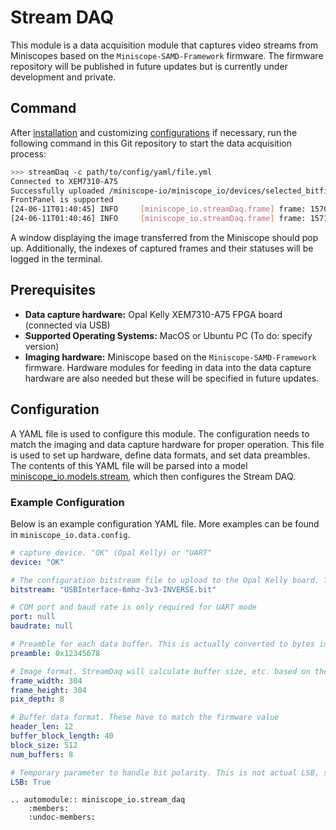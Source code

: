 # Stream DAQ
This module is a data acquisition module that captures video streams from Miniscopes based on the `Miniscope-SAMD-Framework` firmware. The firmware repository will be published in future updates but is currently under development and private.

## Command
After [installation](./installation.md) and customizing [configurations](#configuration) if necessary, run the following command in this Git repository to start the data acquisition process:
```bash
>>> streamDaq -c path/to/config/yaml/file.yml
Connected to XEM7310-A75
Successfully uploaded /miniscope-io/miniscope_io/devices/selected_bitfile.bit
FrontPanel is supported
[24-06-11T01:40:45] INFO     [miniscope_io.streamDaq.frame] frame: 1570, bits lost: 0                                    stream_daq.py:524
[24-06-11T01:40:46] INFO     [miniscope_io.streamDaq.frame] frame: 1571, bits lost: 0                                    stream_daq.py:524
```
A window displaying the image transferred from the Miniscope should pop up. Additionally, the indexes of captured frames and their statuses will be logged in the terminal.

## Prerequisites
- **Data capture hardware:** Opal Kelly XEM7310-A75 FPGA board (connected via USB)
- **Supported Operating Systems:** MacOS or Ubuntu PC (To do: specify version)
- **Imaging hardware:** Miniscope based on the `Miniscope-SAMD-Framework` firmware. Hardware modules for feeding in data into the data capture hardware are also needed but these will be specified in future updates.

## Configuration
A YAML file is used to configure this module. The configuration needs to match the imaging and data capture hardware for proper operation. This file is used to set up hardware, define data formats, and set data preambles. The contents of this YAML file will be parsed into a model [miniscope_io.models.stream](../api/models/stream.md), which then configures the Stream DAQ.

### Example Configuration
Below is an example configuration YAML file. More examples can be found in `miniscope_io.data.config`.

```yaml
# capture device. "OK" (Opal Kelly) or "UART"
device: "OK"

# The configuration bitstream file to upload to the Opal Kelly board. This uploads a Manchester decoder HDL and different bitstream files are required to configure different data rates and bit polarity. This is a binary file synthesized using Vivado, and details for generating this file will be provided in later updates.
bitstream: "USBInterface-6mhz-3v3-INVERSE.bit"

# COM port and baud rate is only required for UART mode
port: null
baudrate: null

# Preamble for each data buffer. This is actually converted to bytes in the StreamDaq but has to be imported as a string because .yaml doesn't support hexadecimal formats.
preamble: 0x12345678

# Image format. StreamDaq will calculate buffer size, etc. based on these parameters
frame_width: 304
frame_height: 304
pix_depth: 8

# Buffer data format. These have to match the firmware value
header_len: 12
buffer_block_length: 40
block_size: 512
num_buffers: 8

# Temporary parameter to handle bit polarity. This is not actual LSB, so it needs to be fixed later.
LSB: True
```

```{eval-rst}
.. automodule:: miniscope_io.stream_daq
    :members:
    :undoc-members:
```